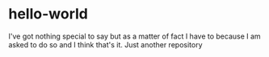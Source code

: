 # hello-world

I've got nothing special to say but as a matter of fact I have to because I am asked to do so and I think that's it.
Just another repository
